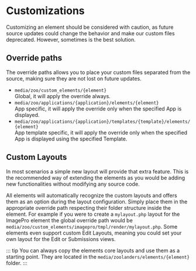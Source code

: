# Customizations

Customizing an element should be considered with caution, as future source updates could change the behavior and make our custom files deprecated. However, sometimes is the best solution.

## Override paths

The override paths allows you to place your custom files separated from the source, making sure they are not lost on future updates.

- `media/zoo/custom_elements/{element}` <br>Global, it will apply the override always.
- `media/zoo/applications/{application}/elements/{element}` <br>App specific, it will apply the override only when the specified App is displayed.
- `media/zoo/applications/{application}/templates/{template}/elements/{element}` <br>App template specific,  it will apply the override only when the specified App is displayed using the specified Template.

## Custom Layouts

In most scenarios a simple new layout will provide that extra feature. This is the recommended way of extending the elements as you would be adding new functionalities without modifying any source code.

All elements will automatically recognize the custom layouts and offers them as an option during the layout configuration. Simply place them in the appropriate override path respecting their folder structure inside the element. For example if you were to create a `mylayout.php` layout for the ImagePro element the global override path would be `media/zoo/custom_elements/imagepro/tmpl/render/mylayout.php`. Some elements even support custom Edit Layouts, meaning you could set your own layout for the Edit or Submissions views.

::: tip
You can always copy the elements core layouts and use them as a starting point. They are located in the `media/zoolanders/elements/{element}` folder.
:::
